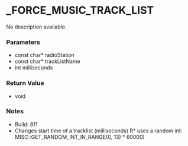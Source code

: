 # _FORCE_MUSIC_TRACK_LIST

No description available.

### Parameters
* const char* radioStation
* const char* trackListName
* int milliseconds

### Return Value
* void

### Notes
* Build: 811
* Changes start time of a tracklist (milliseconds)
R* uses a random int: MISC::GET_RANDOM_INT_IN_RANGE(0, 13) * 60000)

